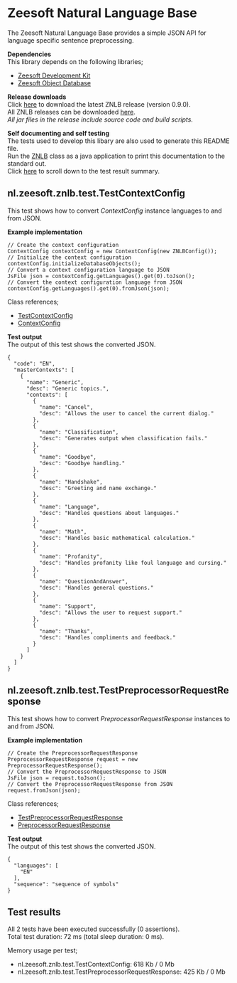 Zeesoft Natural Language Base
=============================
The Zeesoft Natural Language Base provides a simple JSON API for language specific sentence preprocessing.

**Dependencies**  
This library depends on the following libraries;  
 * [Zeesoft Development Kit](https://github.com/DyzLecticus/Zeesoft/tree/master/V3.0/ZDK/)  
 * [Zeesoft Object Database](https://github.com/DyzLecticus/Zeesoft/tree/master/V4.0/ZODB/)  

**Release downloads**  
Click [here](https://github.com/DyzLecticus/Zeesoft/raw/master/V4.0/ZNLB/releases/znlb-0.9.0.zip) to download the latest ZNLB release (version 0.9.0).  
All ZNLB releases can be downloaded [here](https://github.com/DyzLecticus/Zeesoft/raw/master/V4.0/ZNLB/releases/).  
*All jar files in the release include source code and build scripts.*  

**Self documenting and self testing**  
The tests used to develop this libary are also used to generate this README file.  
Run the [ZNLB](https://github.com/DyzLecticus/Zeesoft/blob/master/V4.0/ZNLB/src/nl/zeesoft/znlb/test/ZNLB.java) class as a java application to print this documentation to the standard out.  
Click [here](#test-results) to scroll down to the test result summary.  

nl.zeesoft.znlb.test.TestContextConfig
--------------------------------------
This test shows how to convert *ContextConfig* instance languages to and from JSON.

**Example implementation**  
~~~~
// Create the context configuration
ContextConfig contextConfig = new ContextConfig(new ZNLBConfig());
// Initialize the context configuration
contextConfig.initializeDatabaseObjects();
// Convert a context configuration language to JSON
JsFile json = contextConfig.getLanguages().get(0).toJson();
// Convert the context configuration language from JSON
contextConfig.getLanguages().get(0).fromJson(json);
~~~~

Class references;  
 * [TestContextConfig](https://github.com/DyzLecticus/Zeesoft/blob/master/V4.0/ZNLB/src/nl/zeesoft/znlb/test/TestContextConfig.java)
 * [ContextConfig](https://github.com/DyzLecticus/Zeesoft/blob/master/V4.0/ZNLB/src/nl/zeesoft/znlb/context/ContextConfig.java)

**Test output**  
The output of this test shows the converted JSON.  
~~~~
{
  "code": "EN",
  "masterContexts": [
    {
      "name": "Generic",
      "desc": "Generic topics.",
      "contexts": [
        {
          "name": "Cancel",
          "desc": "Allows the user to cancel the current dialog."
        },
        {
          "name": "Classification",
          "desc": "Generates output when classification fails."
        },
        {
          "name": "Goodbye",
          "desc": "Goodbye handling."
        },
        {
          "name": "Handshake",
          "desc": "Greeting and name exchange."
        },
        {
          "name": "Language",
          "desc": "Handles questions about languages."
        },
        {
          "name": "Math",
          "desc": "Handles basic mathematical calculation."
        },
        {
          "name": "Profanity",
          "desc": "Handles profanity like foul language and cursing."
        },
        {
          "name": "QuestionAndAnswer",
          "desc": "Handles general questions."
        },
        {
          "name": "Support",
          "desc": "Allows the user to request support."
        },
        {
          "name": "Thanks",
          "desc": "Handles compliments and feedback."
        }
      ]
    }
  ]
}
~~~~

nl.zeesoft.znlb.test.TestPreprocessorRequestResponse
----------------------------------------------------
This test shows how to convert *PreprocessorRequestResponse* instances to and from JSON.

**Example implementation**  
~~~~
// Create the PreprocessorRequestResponse
PreprocessorRequestResponse request = new PreprocessorRequestResponse();
// Convert the PreprocessorRequestResponse to JSON
JsFile json = request.toJson();
// Convert the PreprocessorRequestResponse from JSON
request.fromJson(json);
~~~~

Class references;  
 * [TestPreprocessorRequestResponse](https://github.com/DyzLecticus/Zeesoft/blob/master/V4.0/ZNLB/src/nl/zeesoft/znlb/test/TestPreprocessorRequestResponse.java)
 * [PreprocessorRequestResponse](https://github.com/DyzLecticus/Zeesoft/blob/master/V4.0/ZNLB/src/nl/zeesoft/znlb/prepro/PreprocessorRequestResponse.java)

**Test output**  
The output of this test shows the converted JSON.  
~~~~
{
  "languages": [
    "EN"
  ],
  "sequence": "sequence of symbols"
}
~~~~

Test results
------------
All 2 tests have been executed successfully (0 assertions).  
Total test duration: 72 ms (total sleep duration: 0 ms).  

Memory usage per test;  
 * nl.zeesoft.znlb.test.TestContextConfig: 618 Kb / 0 Mb
 * nl.zeesoft.znlb.test.TestPreprocessorRequestResponse: 425 Kb / 0 Mb
